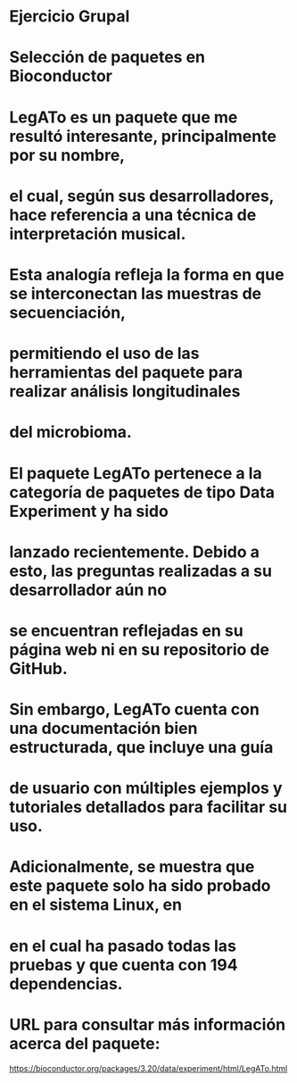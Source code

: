 # Ejercicio Grupal

# Selección de paquetes en Bioconductor 

# LegATo es un paquete que me resultó interesante, principalmente por su nombre, 
# el cual, según sus desarrolladores, hace referencia a una técnica de interpretación musical. 
# Esta analogía refleja la forma en que se interconectan las muestras de secuenciación, 
# permitiendo el uso de las herramientas del paquete para realizar análisis longitudinales 
# del microbioma.

# El paquete LegATo pertenece a la categoría de paquetes de tipo Data Experiment y ha sido 
# lanzado recientemente. Debido a esto, las preguntas realizadas a su desarrollador aún no
# se encuentran reflejadas en su página web ni en su repositorio de GitHub.

# Sin embargo, LegATo cuenta con una documentación bien estructurada, que incluye una guía 
# de usuario con múltiples ejemplos y tutoriales detallados para facilitar su uso.

# Adicionalmente, se muestra que este paquete solo ha sido probado en el sistema Linux, en 
# en el cual ha pasado todas las pruebas y que cuenta con 194 dependencias. 

# URL para consultar más información acerca del paquete:
<https://bioconductor.org/packages/3.20/data/experiment/html/LegATo.html>


